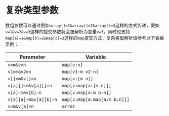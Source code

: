 # 复杂类型参数

数组参数可以通过例如`array[]=1&array[]=2&array[]=3`这样的方式传递，假如`v=1&v=2&v=3`这样的提交参数将会被解析为变量`v=3`。同时也支持`map[a]=1&map[b]=2&map[c]=3`这样的`map`提交方式，复杂类型解析请参考以下表格示例：

Parameter | Variable
---|---
`v=m&v=n` | `map[v:n]`
`v1=m&v2=n` | `map[v1:m v2:n]`
`v[]=m&v[]=n` | `map[v:[m n]]`
`v[a][]=m&v[a][]=n` | `map[v:map[a:[m n]]]`
`v[a]=m&v[b]=n` | `map[v:map[a:m b:n]]`
`v[a][a]=m&v[a][b]=n` | `map[v:map[a:map[a:m b:n]]]`
`v=m&v[a]=n` | `error`